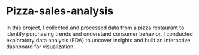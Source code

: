 # Pizza-sales-analysis
In this project, I collected and processed data from a pizza restaurant to identify purchasing trends and understand consumer behavior. I conducted exploratory data analysis (EDA) to uncover insights and built an interactive dashboard for visualization.
